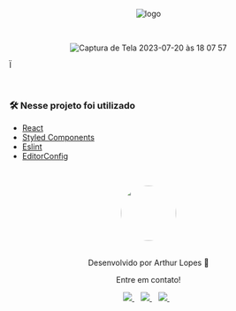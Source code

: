 <!-- Logo -->

<div align="center">
  
  ![logo](https://github.com/arthurlopesr/mycontacts-frontend/assets/72874475/5a65fb2b-b267-47be-86dd-be3767cde308)
  
</div>

  <br />
<!-- Atribuições-->


<div align="center">
  
  ![Captura de Tela 2023-07-20 às 18 07 57](https://github.com/arthurlopesr/mycontacts-frontend/assets/72874475/e287c41b-41e0-45eb-b54d-c0b793744add)
  
</div>Ï
  <br />
  
&nbsp;

### 🛠️ Nesse projeto foi utilizado

* [React](https://pt-br.reactjs.org/)
* [Styled Components](https://styled-components.com/)
* [Eslint](https://eslint.org/)
* [EditorConfig](https://editorconfig.org/)

&nbsp;

<div align="center">
 <a href="https://app.rocketseat.com.br/me/arthur-lopes">
   <img align="center" style="border-radius: 100%;" src="https://github.com/arthurlopesr.png" width="100px" alt=""/>
  </a>
</div>
<br/>
<p align="center">Desenvolvido por Arthur Lopes 🚀 </p> 
<p align="center">Entre em contato!</p>
<div align="center">
<a href="https://www.linkedin.com/in/arthur-lopesr/" target="_blank">
    <img src="https://img.shields.io/badge/linkedin-%230077B5.svg?&style=for-the-badge&logo=linkedin&logoColor=white" />
  </a>&nbsp;&nbsp;
 <a href="https://www.instagram.com/arthur_lopesr/" target="_blank">
    <img src="https://img.shields.io/badge/instagram-%23E4405F.svg?&style=for-the-badge&logo=instagram&logoColor=white" />        
  </a>&nbsp;&nbsp;
 <a href="mailto:arthurlopr12@gmail.com">
    <img src="https://img.shields.io/badge/-Gmail-%23333?style=for-the-badge&logo=gmail&logoColor=white" />        
  </a>&nbsp;&nbsp; 
</div>
